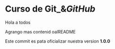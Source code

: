 # Curso de Git_&_GitHub_

Hola a todos

Agrango mas contenid oalREADME

Este commit es pata oficializar nuestra version **1.0.0**